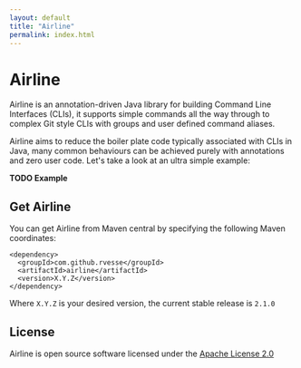 ```yaml
---
layout: default
title: "Airline"
permalink: index.html
---
```


# Airline

Airline is an annotation-driven Java library for building Command Line Interfaces (CLIs), it supports simple commands all the way through to complex Git style CLIs with groups and user defined command aliases.

Airline aims to reduce the boiler plate code typically associated with CLIs in Java, many common behaviours can be achieved purely with annotations and zero user code.  Let's take a look at an ultra simple example:

**TODO Example**

## Get Airline

You can get Airline from Maven central by specifying the following Maven coordinates:

    <dependency>
      <groupId>com.github.rvesse</groupId>
      <artifactId>airline</artifactId>
      <version>X.Y.Z</version>
    </dependency>

Where `X.Y.Z` is your desired version, the current stable release is `2.1.0`

## License

Airline is open source software licensed under the [Apache License 2.0](http://apache.org/licenses/LICENSE-2.0)